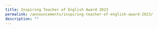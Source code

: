 ```yaml
---
title: Inspiring Teacher of English Award 2023
permalink: /announcements/inspiring-teacher-of-english-award-2023/
description: ""
---
```

